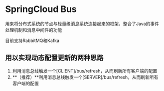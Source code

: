 # SpringCloud Bus

用来将分布式系统的节点与轻量级消息系统连接起来的框架，整合了Java的事件处理机制和消息中间件的功能

目前支持RabbitMQ和Kafka

## 用以实现动态配置更新的两种思路

1. 利用消息总线触发一个[CLIENT]/bus/refresh，从而刷新所有客户端的配置
2. **（推荐）**利用消息总线触发一个[SERVER]/bus/refresh，从而刷新所有客户端的配置
